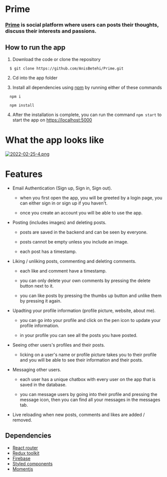 # Prime
### [**Prime**](https://primme.netlify.app) is social platform where users can posts their thoughts, discuss their interests and passions.


## How to run the app
1. Download the code or clone the repository
```
  $ git clone https://github.com/AnisBetehi/Prime.git
```
2. Cd into the app folder

3. Install all dependencies using [npm](https://www.npmjs.com/) by running either of these commands
```
  npm i
```
```
  npm install
```

4. After the installation is complete, you can run the command `npm start` to start the app on [https://localhost:5000](https://localhost:5000)

# What the app looks like

[![2022-02-25-4.png](https://i.postimg.cc/jjBSF8Bx/2022-02-25-4.png)](https://postimg.cc/DWdhWc2H)


# Features

- Email Authentication (Sign up, Sign in, Sign out).
  - when you first open the app, you will be greeted by a login page, you can either sign in or sign up if you haven't.

  - once you create an account you will be able to use the app.

- Posting (includes images) and deleting posts.
  - posts are saved in the backend and can be seen by everyone.

  - posts cannot be empty unless you include an image.

  - each post has a timestamp.

- Liking / unliking posts, commenting and deleting comments.

  - each like and comment have a timestamp.
  
  - you can only delete your own comments by pressing the delete button next to it.

  - you can like posts by pressing the thumbs up button and unlike them by pressing it again.

- Upadting your profile information (profile picture, website, about me).
  
  - you can go into your profile and click on the pen icon to update your profile information.

  - in your profile you can see all the posts you have posted.

- Seeing other users's profiles and their posts.

  - licking on a user's name or profile picture takes you to their profile 
and you will be able to see their information and their posts.

- Messaging other users.

  - each user has a unique chatbox with every user on the app that is saved in the database.

  - you can message users by going into their profile and pressing the message icon, then you can find all your messages in the messages tab.

- Live reloading when new posts, comments and likes are added / removed.



## Dependencies
- [React router](https://reactrouter.com/)
- [Redux toolkit](https://redux-toolkit.js.org/)
- [Firebase](https://firebase.google.com/)
- [Styled components](https://styled-components.com/)
- [Momentjs](https://momentjs.com/)

